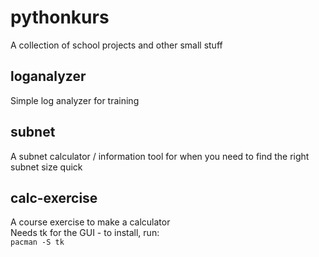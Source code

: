 # pythonkurs
A collection of school projects and other small stuff

## loganalyzer
Simple log analyzer for training

## subnet
A subnet calculator / information tool for when you need to find the right subnet size quick

## calc-exercise
A course exercise to make a calculator\
Needs tk for the GUI - to install, run:\
`pacman -S tk`
